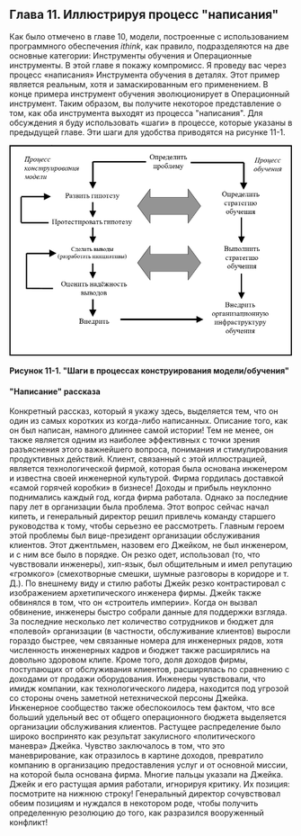 ## Глава 11. Иллюстрируя процесс "написания"

Как было отмечено в главе 10, модели, построенные с использованием программного обеспечения *ithink*, как правило, подразделяются на две основные категории: Инструменты обучения и Операционные инструменты. В этой главе я покажу компромисс. Я проведу вас через процесс «написания» Инструмента обучения в деталях. Этот пример является реальным, хотя и замаскированным его применением. В конце примера инструмент обучения эволюционирует в Операционный инструмент. Таким образом, вы получите некоторое представление о том, как оба инструмента выходят из процесса "написания". Для обсуждения я буду использовать «шаги» в процессе, которые указаны в предыдущей главе. Эти шаги для удобства приводятся на рисунке 11-1.

![Рисунок 11-1](figure11-01.PNG)

**Рисунок 11-1. "Шаги в процессах конструирования модели/обучения"**

#### "Написание" рассказа

Конкретный рассказ, который я укажу здесь, выделяется тем, что он один из самых коротких из когда-либо написанных. Описание того, как он был написан, намного длиннее самой истории! Тем не менее, он также является одним из наиболее эффективных с точки зрения разъяснения этого важнейшего вопроса, понимания и стимулирования продуктивных действий.
Клиент, связанный с этой иллюстрацией, является технологической фирмой, которая была основана инженером и известна своей инженерной культурой. Фирма гордилась доставкой «самой горячей коробки» в бизнесе! Доходы и прибыль неуклонно поднимались каждый год, когда фирма работала. Однако за последние пару лет в организации была проблема. Этот вопрос сейчас начал кипеть, и генеральный директор решил привлечь команду старшего руководства к тому, чтобы серьезно ее рассмотреть. Главным героем этой проблемы был вице-президент организации обслуживания клиентов. Этот джентльмен, назовем его Джейком, не был инженером, и с ним все было в порядке. Он резко одет, использовал (то, что чувствовали инженеры), хип-язык, был общительным и имел репутацию «громкого» (смехотворные смешки, шумные разговоры в коридоре и т. Д.). По внешнему виду и стилю работы Джейк резко контрастировал с изображением архетипического инженера фирмы.
Джейк также обвинялся в том, что он «строитель империи». Когда он вызвал обвинение, инженеры быстро собрали данные для поддержки взгляда. За последние несколько лет количество сотрудников и бюджет для «полевой» организации (в частности, обслуживание клиентов) выросли гораздо быстрее, чем связанные номера для инженерных рядов, хотя численность инженерных кадров и бюджет также расширялись на довольно здоровом клипе. Кроме того, доля доходов фирмы, поступающих от обслуживания клиентов, расширялась по сравнению с доходами от продажи оборудования.
Инженеры чувствовали, что имидж компании, как технологического лидера, находится под угрозой со стороны очень заметной нетехнической персоны Джейка. Инженерное сообщество также обеспокоилось тем фактом, что все больший удельный вес от общего операционного бюджета выделяется организации обслуживания клиентов. Растущее распределение было широко воспринято как результат закулисного «политического маневра» Джейка. Чувство заключалось в том, что это маневрирование, как отразилось в картине доходов, превратило компанию в организацию предоставления услуг и от основной миссии, на которой была основана фирма. Многие пальцы указали на Джейка. Джейк и его растущая армия работали, игнорируя критику. Их позиция: посмотрите на нижнюю строку! Генеральный директор сочувствовал обеим позициям и нуждался в некотором роде, чтобы получить определенную резолюцию до того, как разразился вооруженный конфликт!
